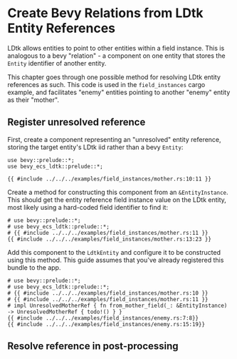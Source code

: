 # Create Bevy Relations from LDtk Entity References
LDtk allows entities to point to other entities within a field instance.
This is analogous to a bevy "relation" - a component on one entity that stores the `Entity` identifier of another entity.

This chapter goes through one possible method for resolving LDtk entity references as such.
This code is used in the `field_instances` cargo example, and facilitates "enemy" entities pointing to another "enemy" entity as their "mother".

## Register unresolved reference
First, create a component representing an "unresolved" entity reference, storing the target entity's LDtk iid rather than a bevy `Entity`:
```rust,no_run
use bevy::prelude::*;
use bevy_ecs_ldtk::prelude::*;

{{ #include ../../../examples/field_instances/mother.rs:10:11 }}
```

Create a method for constructing this component from an `&EntityInstance`.
This should get the entity reference field instance value on the LDtk entity, most likely using a hard-coded field identifier to find it:
```rust,no_run
# use bevy::prelude::*;
# use bevy_ecs_ldtk::prelude::*;
# {{ #include ../../../examples/field_instances/mother.rs:11 }}
{{ #include ../../../examples/field_instances/mother.rs:13:23 }}
```

Add this component to the `LdtkEntity` and configure it to be constructed using this method.
This guide assumes that you've already registered this bundle to the app.
```rust,no_run
# use bevy::prelude::*;
# use bevy_ecs_ldtk::prelude::*;
# {{ #include ../../../examples/field_instances/mother.rs:10 }}
# {{ #include ../../../examples/field_instances/mother.rs:11 }}
# impl UnresolvedMotherRef { fn from_mother_field(_: &EntityInstance) -> UnresolvedMotherRef { todo!() } }
{{ #include ../../../examples/field_instances/enemy.rs:7:8}}
{{ #include ../../../examples/field_instances/enemy.rs:15:19}}
```

## Resolve reference in post-processing
